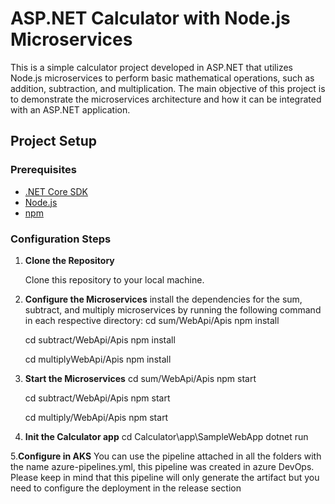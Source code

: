 # ASP.NET Calculator with Node.js Microservices

This is a simple calculator project developed in ASP.NET that utilizes Node.js microservices to perform basic mathematical operations, such as addition, subtraction, and multiplication. The main objective of this project is to demonstrate the microservices architecture and how it can be integrated with an ASP.NET application.

## Project Setup

### Prerequisites

- [.NET Core SDK](https://dotnet.microsoft.com/download)
- [Node.js](https://nodejs.org/)
- [npm](https://www.npmjs.com/)

### Configuration Steps

1. **Clone the Repository**

   Clone this repository to your local machine.
   
2. **Configure the Microservices**
    install the dependencies for the sum, subtract, and multiply microservices by running the following command in each respective directory:
    cd sum/WebApi/Apis
    npm install
    
    cd subtract/WebApi/Apis
    npm install
    
    cd multiplyWebApi/Apis
    npm install
   
3. **Start the Microservices**
   cd sum/WebApi/Apis
   npm start

   cd subtract/WebApi/Apis
   npm start
    
   cd multiply/WebApi/Apis
   npm start

4. **Init the Calculator app**
   cd Calculator\app\SampleWebApp
   dotnet run

5.**Configure in AKS**
  You can use the pipeline attached in all the folders with the name azure-pipelines.yml, this pipeline was created in azure DevOps. 
  Please keep in mind that this pipeline will only generate the artifact but you need to configure the deployment in the release section 



